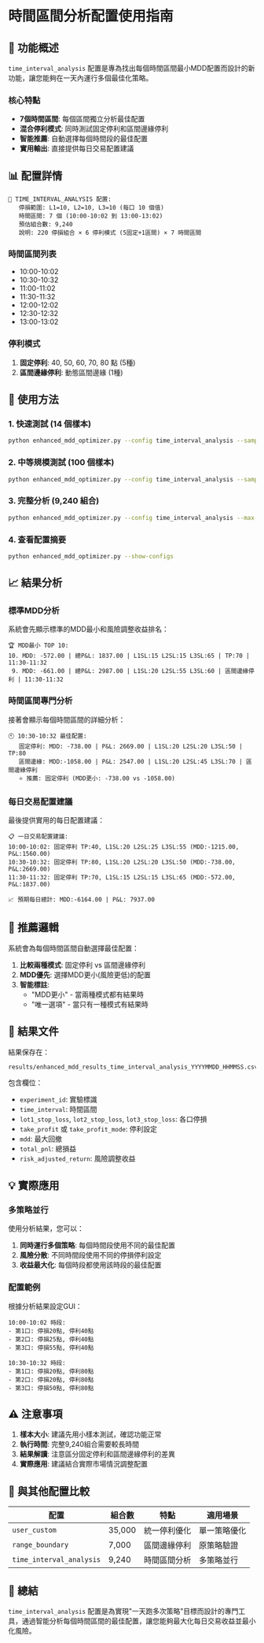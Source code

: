 # 時間區間分析配置使用指南

## 🎯 功能概述

`time_interval_analysis` 配置是專為找出每個時間區間最小MDD配置而設計的新功能，讓您能夠在一天內運行多個最佳化策略。

### 核心特點
- **7個時間區間**: 每個區間獨立分析最佳配置
- **混合停利模式**: 同時測試固定停利和區間邊緣停利
- **智能推薦**: 自動選擇每個時間段的最佳配置
- **實用輸出**: 直接提供每日交易配置建議

## 📊 配置詳情

```
🎯 TIME_INTERVAL_ANALYSIS 配置:
   停損範圍: L1=10, L2=10, L3=10 (每口 10 個值)
   時間區間: 7 個 (10:00-10:02 到 13:00-13:02)
   預估組合數: 9,240
   說明: 220 停損組合 × 6 停利模式 (5固定+1區間) × 7 時間區間
```

### 時間區間列表
- 10:00-10:02
- 10:30-10:32  
- 11:00-11:02
- 11:30-11:32
- 12:00-12:02
- 12:30-12:32
- 13:00-13:02

### 停利模式
1. **固定停利**: 40, 50, 60, 70, 80 點 (5種)
2. **區間邊緣停利**: 動態區間邊緣 (1種)

## 🚀 使用方法

### 1. 快速測試 (14 個樣本)
```bash
python enhanced_mdd_optimizer.py --config time_interval_analysis --sample-size 14 --max-workers 2
```

### 2. 中等規模測試 (100 個樣本)
```bash
python enhanced_mdd_optimizer.py --config time_interval_analysis --sample-size 100 --max-workers 4
```

### 3. 完整分析 (9,240 組合)
```bash
python enhanced_mdd_optimizer.py --config time_interval_analysis --max-workers 4
```

### 4. 查看配置摘要
```bash
python enhanced_mdd_optimizer.py --show-configs
```

## 📈 結果分析

### 標準MDD分析
系統會先顯示標準的MDD最小和風險調整收益排名：

```
🏆 MDD最小 TOP 10:
10. MDD: -572.00 | 總P&L: 1837.00 | L1SL:15 L2SL:15 L3SL:65 | TP:70 | 11:30-11:32
 9. MDD: -661.00 | 總P&L: 2987.00 | L1SL:20 L2SL:55 L3SL:60 | 區間邊緣停利 | 11:30-11:32
```

### 時間區間專門分析
接著會顯示每個時間區間的詳細分析：

```
🕙 10:30-10:32 最佳配置:
   固定停利: MDD: -738.00 | P&L: 2669.00 | L1SL:20 L2SL:20 L3SL:50 | TP:80
   區間邊緣: MDD:-1058.00 | P&L: 2547.00 | L1SL:20 L2SL:45 L3SL:70 | 區間邊緣停利
   ⭐ 推薦: 固定停利 (MDD更小: -738.00 vs -1058.00)
```

### 每日交易配置建議
最後提供實用的每日配置建議：

```
📋 一日交易配置建議:
10:00-10:02: 固定停利 TP:40, L1SL:20 L2SL:25 L3SL:55 (MDD:-1215.00, P&L:1560.00)
10:30-10:32: 固定停利 TP:80, L1SL:20 L2SL:20 L3SL:50 (MDD:-738.00, P&L:2669.00)
11:30-11:32: 固定停利 TP:70, L1SL:15 L2SL:15 L3SL:65 (MDD:-572.00, P&L:1837.00)

📈 預期每日總計: MDD:-6164.00 | P&L: 7937.00
```

## 🎯 推薦邏輯

系統會為每個時間區間自動選擇最佳配置：

1. **比較兩種模式**: 固定停利 vs 區間邊緣停利
2. **MDD優先**: 選擇MDD更小(風險更低)的配置
3. **智能標註**: 
   - "MDD更小" - 當兩種模式都有結果時
   - "唯一選項" - 當只有一種模式有結果時

## 📁 結果文件

結果保存在：
```
results/enhanced_mdd_results_time_interval_analysis_YYYYMMDD_HHMMSS.csv
```

包含欄位：
- `experiment_id`: 實驗標識
- `time_interval`: 時間區間
- `lot1_stop_loss`, `lot2_stop_loss`, `lot3_stop_loss`: 各口停損
- `take_profit` 或 `take_profit_mode`: 停利設定
- `mdd`: 最大回撤
- `total_pnl`: 總損益
- `risk_adjusted_return`: 風險調整收益

## 💡 實際應用

### 多策略並行
使用分析結果，您可以：
1. **同時運行多個策略**: 每個時間段使用不同的最佳配置
2. **風險分散**: 不同時間段使用不同的停損停利設定
3. **收益最大化**: 每個時段都使用該時段的最佳配置

### 配置範例
根據分析結果設定GUI：
```
10:00-10:02 時段:
- 第1口: 停損20點, 停利40點
- 第2口: 停損25點, 停利40點  
- 第3口: 停損55點, 停利40點

10:30-10:32 時段:
- 第1口: 停損20點, 停利80點
- 第2口: 停損20點, 停利80點
- 第3口: 停損50點, 停利80點
```

## ⚠️ 注意事項

1. **樣本大小**: 建議先用小樣本測試，確認功能正常
2. **執行時間**: 完整9,240組合需要較長時間
3. **結果解讀**: 注意區分固定停利和區間邊緣停利的差異
4. **實際應用**: 建議結合實際市場情況調整配置

## 🔄 與其他配置比較

| 配置 | 組合數 | 特點 | 適用場景 |
|------|--------|------|----------|
| `user_custom` | 35,000 | 統一停利優化 | 單一策略優化 |
| `range_boundary` | 7,000 | 區間邊緣停利 | 原策略驗證 |
| `time_interval_analysis` | 9,240 | 時間區間分析 | 多策略並行 |

## 🎊 總結

`time_interval_analysis` 配置是為實現"一天跑多次策略"目標而設計的專門工具，通過智能分析每個時間區間的最佳配置，讓您能夠最大化每日交易收益並最小化風險。

